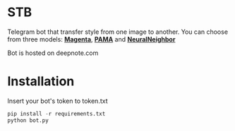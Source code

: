 # STB
Telegram bot that transfer style from one image to another.
You can choose from three models: **[Magenta](https://tfhub.dev/google/magenta/arbitrary-image-stylization-v1-256/2)**, **[PAMA](https://github.com/luoxuan-cs/PAMA)** and **[NeuralNeighbor](https://github.com/nkolkin13/NeuralNeighborStyleTransfer)**

Bot is hosted on deepnote.com
# Installation
Insert your bot's token to token.txt
```python
pip install -r requirements.txt
python bot.py
```

